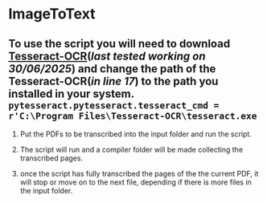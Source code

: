 # ImageToText
To use the script you will need to download [Tesseract-OCR](https://github.com/UB-Mannheim/tesseract/wiki)(*last tested working on 30/06/2025*) and change the path of the Tesseract-OCR(*in line 17*) to the path you installed in your system.
`pytesseract.pytesseract.tesseract_cmd = r'C:\Program Files\Tesseract-OCR\tesseract.exe`
---
1. Put the PDFs to be transcribed into the input folder and run the script.
2. The script will run and a compiler folder will be made collecting the transcribed pages.

3. once the script has fully transcribed the pages of the the current PDF, it will stop or move on to the next file, depending if there is more files in the input folder.


